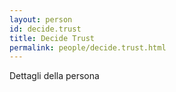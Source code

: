 ```yaml
---
layout: person
id: decide.trust
title: Decide Trust
permalink: people/decide.trust.html
---
```


Dettagli della persona